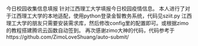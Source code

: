 今日校园收集信息填报
针对江西理工大学填报今日校园疫情信息。
本人进行了对于江西理工大学的本地适配，使用python登录金智教务系统，代码见sziit.py
江西理工大学的朋友只需要安装需求库，然后修改config里的配置即可。或根据zimo的教程搭建腾讯云函数自动签到。
再次感谢zimo大神的代码，代码参考于https://github.com/ZimoLoveShuang/auto-submit/

